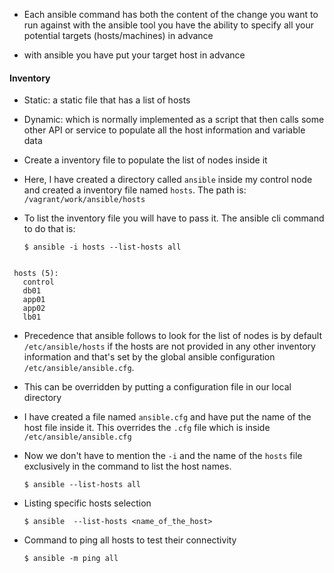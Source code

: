 - Each ansible command has both the content of the change you want to run against with the ansible tool you have the ability to specify all your potential targets (hosts/machines) in advance

- with ansible you have put your target host in advance

#### Inventory

- Static: a static file that has a list of hosts
- Dynamic: which is normally implemented as a script that then calls some other API or service to populate all the host information and variable data


- Create a inventory file to populate the list of nodes inside it

- Here, I have created a directory called `ansible` inside my control node and created a inventory file named `hosts`. The path is:  `/vagrant/work/ansible/hosts`

- To list the inventory file you will have to pass it. The ansible cli command to do that is:

  `$ ansible -i hosts --list-hosts all`

 ```[WARNING]: Found both group and host with same name: control

  hosts (5):
    control
    db01
    app01
    app02
    lb01
```

- Precedence that ansible follows to look for the list of nodes is by default `/etc/ansible/hosts` if the hosts are not provided in any other inventory information and that's set by the global ansible configuration `/etc/ansible/ansible.cfg`.

- This can be overridden by putting a configuration file in our local directory

- I have created a file named `ansible.cfg` and have put the name of the host file inside it. This overrides the `.cfg` file which is inside `/etc/ansible/ansible.cfg`

- Now we don't have to mention the `-i` and the name of the `hosts` file exclusively in the command to list the host names.

  `$ ansible --list-hosts all`


- Listing specific hosts selection

  `$ ansible  --list-hosts <name_of_the_host>`

- Command to ping all hosts to test their connectivity

  `$ ansible -m ping all` 
